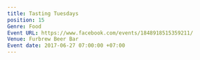 ```yaml
---
title: Tasting Tuesdays
position: 15
Genre: Food
Event URL: https://www.facebook.com/events/1848918515359211/
Venue: Furbrew Beer Bar
Event date: 2017-06-27 07:00:00 +07:00
---
```


